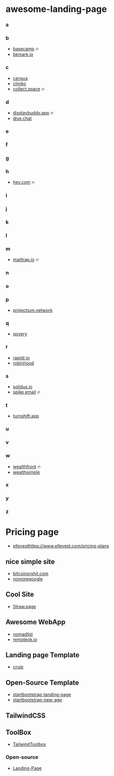 # awesome-landing-page

### a
### b
- [basecamp](https://basecamp.com/) 🔥
- [bkmark.io](https://bkmark.io/)
### c
- [census](https://www.getcensus.com/)
- [cliniko](https://www.cliniko.com/)
- [collect.space](https://collecta.space/) 🔥
### d
- [displaybuddy.app](https://displaybuddy.app/) 🔥
- [dive.chat](https://dive.chat/index.html)
### e
### f
### g
### h
- [hey.com](https://hey.com/) 🔥
### i
### j
### k
### l
### m
- [mailtrap.io](https://mailtrap.io/) 🔥
### n
### o
### p
- [projectium.network](https://projectium.network/)
### q
- [qovery](https://www.qovery.com/)
### r
- [rapidr.io](https://rapidr.io/)
- [robinhood](https://robinhood.com/us/en/)
### s
- [solidus.io](https://solidus.io/)
- [spike email](https://www.spikenow.com/) 🔥
### t
- [turnshift.app](https://turnshift.app/)
### u
### v
### w
- [wealthfront](https://www.wealthfront.com/) 🔥
- [wealthsimple](https://www.wealthsimple.com/en-ca/)
### x
### y
### z

# Pricing page
- [ellevest]()https://www.ellevest.com/pricing-plans

## nice simple site
- [bitcoinorshit.com](https://bitcoinorshit.com/)
- [nomoregoogle](https://nomoregoogle.com/)

## Cool Site
- [Straw.page](https://straw.page/)

## Awesome WebApp
- [nomadlist](https://nomadlist.com/)
- [remoteok.io](https://remoteok.io/)

## Landing page Template
- [cruip](https://cruip.com/)

## Open-Source Template
- [startbootstrap-landing-page](https://github.com/StartBootstrap/startbootstrap-landing-page)
- [startbootstrap-new-age](https://github.com/StartBootstrap/startbootstrap-new-age)

## TailwindCSS
## ToolBox
- [TailwindToolbox](https://www.tailwindtoolbox.com/)
### Open-source
- [Landing-Page](https://github.com/tailwindtoolbox/Landing-Page)
